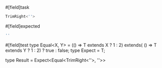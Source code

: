 #[field]task
```ts
TrimRight<''>
```

#[field]expected
```ts
''
```

#[field]test
type Equal<X, Y> = (<T>() => T extends X ? 1 : 2) extends(
    <T>() => T extends Y ? 1 : 2) ? true : false;
type Expect<T extends true> = T;

type Result = Expect<Equal<TrimRight<''>, ''>>